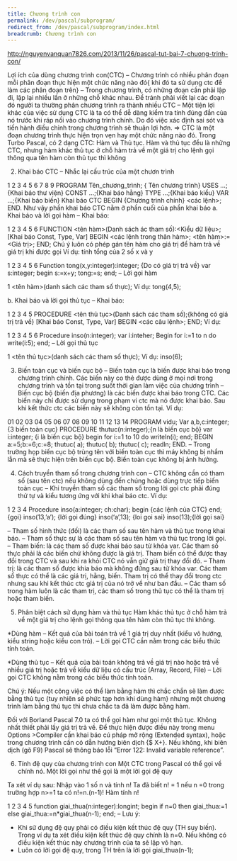 ```yaml
---
title: Chương trình con
permalink: /dev/pascal/subprogram/
redirect_from: /dev/pascal/subprogram/index.html
breadcrumb: Chương trình con
---
```


http://nguyenvanquan7826.com/2013/11/26/pascal-tut-bai-7-chuong-trinh-con/

Lợi ích của dùng chương trình con(CTC)
– Chương trình có nhiều phân đoạn mỗi phân đoạn thực hiện một chức năng nào đó{ khi đó ta sử dụng ctc để làm các phân đoạn trên}
– Trong chương trình, có những đoạn cần phải lập đi, lập lại nhiều lần ở những chỗ khác nhau. Để tránh phải viết lại các đoạn đó người ta thường phân chương trình ra thành nhiều CTC
– Một tiện lợi khác của việc sử dụng CTC là ta có thể dễ dàng kiểm tra tính đúng đắn của nó trước khi ráp nối vào chương trình chính. Do đó việc xác định sai sót và tiến hành điều chỉnh trong chương trình sẽ thuận lợi hơn.
=> CTC là một đoạn chương trình thực hiện trọn vẹn hay một chức năng nào đó. Trong Turbo Pascal, có 2 dạng CTC: Hàm và Thủ tục. Hàm và thủ tục đều là những CTC, nhưng hàm khác thủ tục ở chỗ hàm trả về một giá trị cho lệnh gọi thông qua tên hàm còn thủ tục thì không

2. Khai báo CTC
– Nhắc lại cấu trúc của một chươn trình

1
2
3
4
5
6
7
8
9
PROGRAM Tên_chương_trình; { Tên chương trình}
USES ...; {Khai báo thư viện}
CONST ...;{Khai báo hằng}
TYPE ...;{Khai báo kiểu}
VAR ...;{Khai báo biến}
Khai báo CTC
BEGIN {Chương trình chính}
    <các lệnh>;
END.
Như vậy phần khai báo CTC nằm ở phần cuối của phần khai báo
a. Khai báo và lời gọi hàm
– Khai báo:

1
2
3
4
5
6
FUNCTION <tên hàm>(Danh sách ác tham số):<Kiểu dữ liệu>;
[Khai báo Const, Type, Var]
BEGIN
    <các lệnh trong thân hàm>;
    <tên hàm>:=<Giá trị>;
END;
Chú ý luôn có phép gán tên hàm cho giá trị để hàm trả về giá trị khi được gọi
Ví dụ: tính tổng của 2 số x và y

1
2
3
4
5
6
Function tong(x,y:integer):integer; {Do có giá trị trả về}
var s:integer;
begin
    s:=x+y;
    tong:=s;
end;
– Lời gọi hàm

1
<tên hàm>(danh sách các tham số thực);
Ví dụ:
tong(4,5);

b. Khai báo và lời gọi thủ tục
– Khai báo:

1
2
3
4
5
PROCEDURE <tên thủ tục>(Danh sách các tham số);{không có giá trị trả về}
[Khai báo Const, Type, Var]
BEGIN
    <các câu lệnh>;
END;
Ví dụ:

1
2
3
4
5
6
Procedure inso(n:integer);
var i:inteher;
Begin
    for i:=1 to n do
        write(i:5);
end;
– Lời gọi thủ tục

1
<tên thủ tục>(danh sách các tham số thực);
Ví dụ:
inso(6);

3. Biến toàn cục và biến cục bộ
– Biến toàn cục là biến được khai báo trong chương trình chính. Các biến này co thẻ được dùng ở mọi nơi trong chương trình và tồn tại trong suốt thời gian làm việc của chương trình
– Biến cục bộ (biến địa phương) là các biến được khai báo trong CTC. Các biến này chỉ được sử dụng trong phạm vi ctc mà nó được khai báo. Sau khi kết thức ctc các biến này sẽ không còn tồn tại.
Ví dụ:

01
02
03
04
05
06
07
08
09
10
11
12
13
14
PROGRAM vidu;
Var a,b,c:integer; {3 biến toàn cục}
PROCEDURE thutuc(n:integer);{n là biến cục bộ}
var i:integer; {i là biến cục bộ}
begin
    for i:=1 to 10 do writeln(i);
end;
BEGIN
    a:=5;b:=6;c:=8;
    thutuc( a);
    thutuc( b);
    thutuc( c);
    readln;
END.
– Trong trường họp biến cục bộ trùng tên với biến toàn cục thì máy không bị nhầm lẫn mà sẽ thực hiện trên biến cục bộ. Biến toàn cục không bị ảnh hưởng.

4. Cách truyền tham số trong chương trình con
– CTC không cần có tham số (sau tên ctc) nếu không dùng đến chúng hoặc dùng trực tiếp biến toàn cục
– Khi truyền tham số các tham số trong lời gọi ctc phải đúng thứ tự và kiểu tương ứng với khi khai báo ctc.
Ví dụ:

1
2
3
4
Procedure inso(a:integer; ch:char);
begin
    {các lệnh của CTC}
end;
{gọi}
inso(13,’a’); {lời gọi đúng}
inso(‘a’,13); {loi goi sai}
inso(13);{lời gọi sai}

– Tham số hình thức (đối) là các tham số sau tên hàm và thủ tục trong khai báo.
– Tham số thực sự là các tham số sau tên hàm và thủ tục trong lời gọi.
– Tham biến: là các tham số được khai báo sau từ khóa var. Các tham số thực phải là các biến chứ không được là giá trị. Tham biến có thể được thay đổi trong CTC và sau khi ra khỏi CTC nó vẫn giữ giá trị thay đổi đó.
– Tham trị: là các tham số được khia báo mà không đứng sau từ khóa var. Các tham số thực có thể là các giá trị, hằng, biến. Tham trị có thể thay đổi trong ctc nhưng sau khi kết thúc ctc giá trị của nó trở về như ban đầu.
– Các tham số trong hàm luôn là các tham trị, các tham số trong thủ tục có thể là tham trị hoặc tham biến.

5. Phân biệt cách sử dụng hàm và thủ tục
Hàm khác thủ tục ở chỗ hàm trả về một giá trị cho lệnh gọi thông qua tên hàm còn thủ tục thì không.

*Dùng hàm
– Kết quả của bài toán trả về 1 giá trị duy nhất (kiểu vô hướng, kiểu string hoặc kiểu con trỏ).
– Lời gọi CTC cần nằm trong các biểu thức tính toán.

*Dùng thủ tục
– Kết quả của bài toán không trả về giá trị nào hoặc trả về nhiều giá trị hoặc trả về kiểu dữ liệu có cấu trúc (Array, Record, File)
– Lời gọi CTC không nằm trong các biểu thức tính toán.

Chú ý: Nếu một công việc có thể làm bằng hàm thì chắc chắn sẽ làm được bằng thủ tục {tuy nhiên sẽ phức tạp hơn khi dùng hàm} nhưng một chương trình làm bằng thủ tục thì chưa chắc ta đã làm được bằng hàm.

Đối với Borland Pascal 7.0 ta có thể gọi hàm như gọi một thủ tục. Không nhất thiết phải lấy giá trị trả về. Để thực hiện được điều này trong menu Options >Compiler cần khai báo cú pháp mở rộng (Extended syntax), hoặc trong chương trình cần có dẫn hướng biên dịch {$ X+}. Nếu không, khi biên dịch (gõ F9) Pascal sẽ thông báo lỗi “Error 122: Invalid variable reference”.

6. Tính đệ quy của chương trình con
Một CTC trong Pascal có thể gọi về chính nó. Một lời gọi như thế gọi là một lời gọi đệ quy

Ta xét ví dụ sau:
Nhập vào 1 số n và tính n!
Ta đã biết n! = 1 nếu n =0 trong trường hợp n>=1 ta có n!=n.(n-1)!
Hàm tính n!

1
2
3
4
5
function giai_thua(n:integer):longint;
begin
    if n=0 then giai_thua:=1
    else giai_thua:=n*giai_thua(n-1);
end;
– Lưu ý:
+ Khi sử dụng đệ quy phải có điều kiện kết thúc đệ quy (TH suy biến). Trong ví dụ ta xét điều kiện kết thúc đệ quy chính là n=0. Nếu không có điều kiện kết thúc này chương trình của ta sẽ lặp vô hạn.
+ Luôn có lời gọi đệ quy, trong TH trên là lời gọi giai_thua(n-1);
